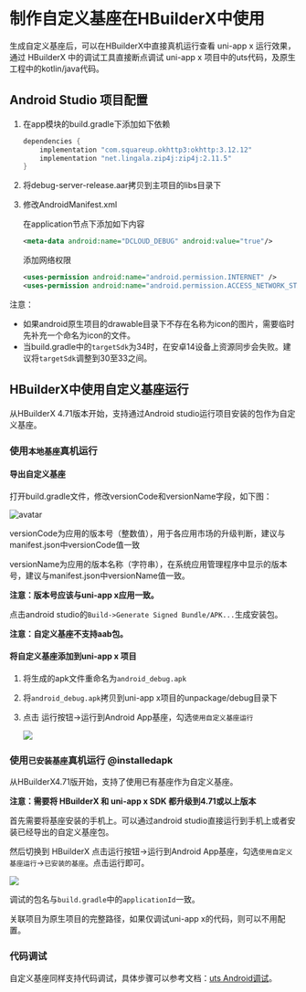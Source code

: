 # 制作自定义基座在HBuilderX中使用  

生成自定义基座后，可以在HBuilderX中直接真机运行查看 uni-app x 运行效果，通过 HBuilderX 中的调试工具直接断点调试 uni-app x 项目中的uts代码，及原生工程中的kotlin/java代码。

## Android Studio 项目配置  

1. 在app模块的build.gradle下添加如下依赖
	```groovy
	dependencies {
		implementation "com.squareup.okhttp3:okhttp:3.12.12"
		implementation "net.lingala.zip4j:zip4j:2.11.5"
	}
	```
2. 将debug-server-release.aar拷贝到主项目的libs目录下
3. 修改AndroidManifest.xml

	在application节点下添加如下内容
	
	```xml
	<meta-data android:name="DCLOUD_DEBUG" android:value="true"/>
	```
	
	添加网络权限
	
	```xml
	<uses-permission android:name="android.permission.INTERNET" />
	<uses-permission android:name="android.permission.ACCESS_NETWORK_STATE" />
	```
	
注意：
- 如果android原生项目的drawable目录下不存在名称为icon的图片，需要临时先补充一个命名为icon的文件。
- 当build.gradle中的`targetSdk`为34时，在安卓14设备上资源同步会失败。建议将`targetSdk`调整到30至33之间。

## HBuilderX中使用自定义基座运行  

从HBuilderX 4.71版本开始，支持通过Android studio运行项目安装的包作为自定义基座。

### 使用`本地基座`真机运行  

#### 导出自定义基座  

打开build.gradle文件，修改versionCode和versionName字段，如下图：
	
![avatar](https://img.cdn.aliyun.dcloud.net.cn/nativedocs/5%2BSDK-android/image/6-1.png)
	
versionCode为应用的版本号（整数值），用于各应用市场的升级判断，建议与manifest.json中versionCode值一致
	
versionName为应用的版本名称（字符串），在系统应用管理程序中显示的版本号，建议与manifest.json中versionName值一致。

**注意：版本号应该与uni-app x应用一致。**

点击android studio的`Build->Generate Signed Bundle/APK...`生成安装包。

**注意：自定义基座不支持aab包。**

#### 将自定义基座添加到uni-app x 项目  
1. 将生成的apk文件重命名为`android_debug.apk`
2. 将`android_debug.apk`拷贝到uni-app x项目的unpackage/debug目录下
3. 点击 运行按钮->运行到Android App基座，勾选`使用自定义基座运行`

	![](https://web-ext-storage.dcloud.net.cn/native/doc/android/debug_hx.png)
	
### 使用`已安装基座`真机运行 @installedapk  

从HBuilderX4.71版开始，支持了使用已有基座作为自定义基座。

**注意：需要将 HBuilderX 和 uni-app x SDK 都升级到4.71或以上版本**

首先需要将基座安装的手机上。可以通过android studio直接运行到手机上或者安装已经导出的自定义基座包。

然后切换到 HBuilderX 点击运行按钮->运行到Android App基座，勾选`使用自定义基座运行`->`已安装的基座`。点击运行即可。

![](https://web-ext-storage.dcloud.net.cn/native/doc/android/debug_installed.jpg)

调试的包名与`build.gradle`中的`applicationId`一致。

关联项目为原生项目的完整路径，如果仅调试uni-app x的代码，则可以不用配置。


### 代码调试

自定义基座同样支持代码调试，具体步骤可以参考文档：[uts Android调试](https://uniapp.dcloud.net.cn/tutorial/debug/uni-uts-debug.html)。